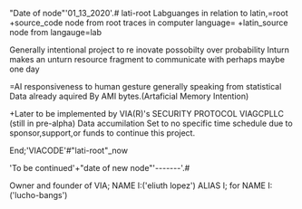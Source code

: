 "Date of node"'01_13_2020'.# lati-root
Labguanges in relation to latin,=root
+source_code node from root traces in computer language=
+latin_source node from langauge=lab

Generally intentional project to re inovate possobilty over probability
Inturn makes an unturn resource fragment to communicate with perhaps maybe one day

=AI responsiveness to human gesture generally speaking from statistical Data already aquired
By AMI bytes.(Artaficial Memory Intention)

+Later to be implemented by VIA(R)'s SECURITY PROTOCOL VIAGCPLLC (still in pre-alpha) Data accumilation
Set to no specific time schedule due to sponsor,support,or funds to continue this project.

End;'VIACODE'#"lati-root"_now


'To be continued'+"date of new node"'-------'.#

Owner and founder of VIA; NAME I:('eliuth lopez')
ALIAS I; for NAME I:('lucho-bangs')
